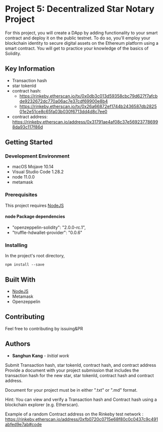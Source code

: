 # Project 5: Decentralized Star Notary Project

For this project, you will create a DApp by adding functionality to your smart contract and deploy it on the public testnet. To do so, you'll employ your blockchain identity to secure digital assets on the Ethereum platform using a smart contract. You will get to practice your knowledge of the basics of Solidity.

## Key Information

- Transaction hash
- star tokenId
- contract hash: 
    - https://rinkeby.etherscan.io/tx/0x0db3c013d59358cbc79d627f7afcbde9232672dc770a06ac7e37cdf69900e8b4
    - https://rinkeby.etherscan.io/tx/0x26a66872ef1744b2436587db282501e2e51ce8c65fa03b030f6713dd4d8c7ee0
- contract address: https://rinkeby.etherscan.io/address/0x31791ae4af08c37e569237786998da93c117f86d

## Getting Started

### Development Environment

- macOS Mojave 10.14
- Visual Studio Code 1.28.2
- node 11.0.0
- metamask

### Prerequisites

This project requires [NodeJS](https://nodejs.org/)

#### node Package dependencies

- "openzeppelin-solidity": "2.0.0-rc.1",
- "truffle-hdwallet-provider": "0.0.6"

### Installing

In the project's root directory,

```
npm install --save
```



## Built With

- [NodeJS](https://nodejs.org/)
- Metamask
- Openzeppelin

## Contributing

Feel free to contributing by issuing&PR

## Authors

* **Sanghun Kang** - *Initial work*



Submit Transaction hash, star tokenId, contract hash, and contract address
Provide a document with your project submission that includes the transaction hash for the new star, star tokenId, contract hash and contract address.

Document for your project must be in either ".txt" or ".md" format.

Hint: You can view and verify a Transaction hash and Contract hash using a blockchain explorer (e.g. Etherscan).

Example of a random Contract address on the Rinkeby test network : https://rinkeby.etherscan.io/address/0xfb0720c0715e68f80c0c0437c9c491abfed9e7ab#code